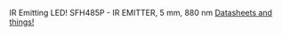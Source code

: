IR Emitting LED! SFH485P - IR EMITTER, 5 mm, 880 nm [Datasheets and things!](http://uk.farnell.com/osram/sfh485p/ir-emitter-5mm-880nm/dp/1212738)
